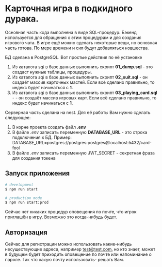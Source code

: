 # Карточная игра в подкидного дурака.

Основная часть кода выполнена в виде SQL-процедур. Бэкенд используется для обращения к этим процедурам и для создания игрового чата. В игре ещё можно сделать некоторые вещи, но основная часть готова. По мере времени и сил будут добавляться новшества.

БД сделана в PostgreSQL. Вот простые действия по её установке

1. Из каталога _sql_ в базе данных выполнить скрипт **01_dump.sql** - это создаст нужные таблицы, процедуры.
2. Из каталога _sql_ в базе данных выполнить скрипт **02_suit.sql** - он создаёт массив карточных мастей. Если всё сделано правильно, то индекс будет начинаться с **1**.
3. Из каталога _sql_ в базе данных выполнить скрипт **03_playing_card.sql** - - он создаёт массив игровых карт. Если всё сделано правильно, то индекс будет начинаться с **1**.

Серверная часть сделана на nest. Для её работы Вам нужно сделать следующее:

1. В корне проекта создать файл **.env**
2. В файле _.env_ записать переменную **DATABASE_URL** - это строка подключения к БД. Пример: DATABASE_URL=postgres://postgres:postgres@localhost:5432/card-fool
3. В файле _.env_ записать переменную JWT_SECRET - секретная фраза для создания токена

## Запуск приложения

```bash
# development
$ npm run start

# production mode
$ npm run start:prod
```

Сейчас нет никаких процедур оповещения по почте, что игрок приглашён в игру. Возможно это когда-нибудь будет.

## Авторизация

Сейчас для регистрации можно использовать какие-нибудь несуществующие адреса, например test@test.com, но кто знает, может в будущем будет приходить оповещение по почте или напоминание о пароле. Так что какую почту использовать- решать Вам.
